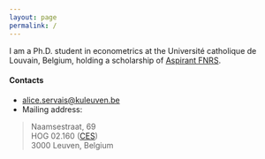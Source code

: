 ```yaml
---
layout: page
permalink: /
---
```


I am a Ph.D. student in econometrics at the Université catholique de Louvain, Belgium, holding a scholarship of [Aspirant FNRS](http://www.fnrs.be/).

#### Contacts

* [alice.servais@kuleuven.be](mailto:alice.servais@kuleuven.be "Email me")
* Mailing address:

> Naamsestraat, 69 <br>
> HOG 02.160 ([CES](http://www.econ.kuleuven.be/research/leuven/CES/@main)) <br>
> 3000 Leuven, Belgium <br>

